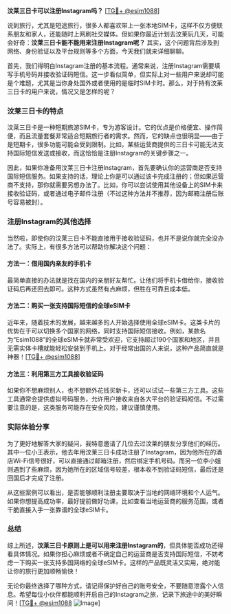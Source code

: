 **汶莱三日卡可以注册Instagram吗？** [[TG💪+ @esim1088](https://t.me/s/esim1088)]

说到旅行，尤其是短途旅行，很多人都喜欢带上一张本地SIM卡，这样不仅方便联系朋友和家人，还能随时上网刷社交媒体。但如果你最近计划去汶莱玩几天，可能会好奇：**汶莱三日卡能不能用来注册Instagram呢？** 其实，这个问题背后涉及到网络、身份验证以及平台规则等多个方面，今天我们就来详细聊聊。

首先，我们得明白Instagram注册的基本流程。通常来说，注册Instagram需要填写手机号码并接收验证码短信。这一步看似简单，但实际上对一些用户来说却可能是个难题，尤其是当你身处国外或者使用的是临时SIM卡时。那么，对于持有汶莱三日卡的用户来说，情况又是怎样的呢？

### 汶莱三日卡的特点

汶莱三日卡是一种短期旅游SIM卡，专为游客设计。它的优点是价格便宜、操作简便，而且流量套餐非常适合短期旅行者的需求。然而，它的缺点也很明显——由于是短期卡，很多功能可能会受到限制。比如，某些运营商提供的三日卡可能无法支持国际短信发送或接收，而这恰恰是注册Instagram的关键步骤之一。

因此，如果你准备用汶莱三日卡注册Instagram，首先要确认你的运营商是否支持国际短信服务。如果支持的话，理论上你是可以通过该卡完成注册的；但如果运营商不支持，那你就需要另想办法了。比如，你可以尝试使用其他设备上的SIM卡来接收验证码，或者通过电子邮件注册（不过这种方法并不推荐，因为邮箱注册后账号容易被封）。

### 注册Instagram的其他选择

当然啦，即使你的汶莱三日卡不能直接用于接收验证码，也并不是说你就完全没办法了。实际上，有很多方法可以帮助你解决这个问题：

#### 方法一：借用国内亲友的手机卡
最简单直接的办法就是找在国内的亲朋好友帮忙。让他们将手机卡借给你，接收验证码后再还回去即可。这种方式虽然有点麻烦，但胜在可靠且成本低。

#### 方法二：购买一张支持国际短信的全球eSIM卡
近年来，随着技术的发展，越来越多的人开始选择使用全球eSIM卡。这类卡片的优势在于可以切换多个国家的网络，同时支持国际短信接收。例如，某款名为“Esim1088”的全球eSIM卡就非常受欢迎，它支持超过190个国家和地区，并且无需实体卡槽就能轻松安装到手机上。对于经常出国的人来说，这种产品简直就是神器！[[TG💪+ @esim1088](https://t.me/s/esim1088)]

#### 方法三：利用第三方工具接收验证码
如果你不想麻烦别人，也不想额外花钱买新卡，还可以试试一些第三方工具。这些工具通常会提供虚拟号码服务，允许用户接收来自各大平台的验证码短信。不过需要注意的是，这类服务可能存在安全风险，建议谨慎使用。

### 实际体验分享

为了更好地解答大家的疑问，我特意邀请了几位去过汶莱的朋友分享他们的经历。其中一位小王表示，他去年用汶莱三日卡成功注册了Instagram，因为他所在的酒店Wi-Fi信号很好，可以直接通过邮箱注册，然后绑定手机号码。而另一位李小姐则遇到了些麻烦，因为她所在的区域信号较差，根本收不到验证码短信，最后还是回国后才完成了注册。

从这些案例可以看出，是否能够顺利注册主要取决于当地的网络环境和个人运气。如果你想提高成功率，最好提前做好功课，比如查看当地运营商的服务范围，或者干脆直接入手一张靠谱的全球eSIM卡。

### 总结

综上所述，**汶莱三日卡原则上是可以用来注册Instagram的**，但具体能否成功还得看具体情况。如果你担心麻烦或者不确定自己的运营商是否支持国际短信，不妨考虑一下购买一张支持多国网络的全球eSIM卡。这样的产品既灵活又实用，绝对能让你的旅行更加顺畅愉快！

无论你最终选择了哪种方式，请记得保护好自己的账号安全，不要随意泄露个人信息。希望每位小伙伴都能顺利开启自己的Instagram之旅，记录下旅途中的美好瞬间！[[TG💪+ @esim1088](https://t.me/s/esim1088) ![Image](https://i.postimg.cc/4NQfJmqS/Snipaste-2025-05-13-00-14-12.png)]